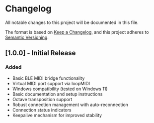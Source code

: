 # Changelog

All notable changes to this project will be documented in this file.

The format is based on [Keep a Changelog](https://keepachangelog.com/en/1.0.0/),
and this project adheres to [Semantic Versioning](https://semver.org/spec/v2.0.0.html).

## [1.0.0] - Initial Release

### Added
- Basic BLE MIDI bridge functionality
- Virtual MIDI port support via loopMIDI
- Windows compatibility (tested on Windows 11)
- Basic documentation and setup instructions
- Octave transposition support
- Robust connection management with auto-reconnection
- Connection status indicators
- Keepalive mechanism for improved stability
